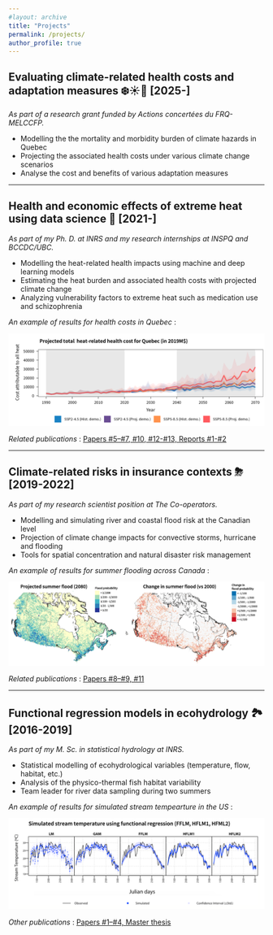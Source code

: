 ```yaml
---
#layout: archive
title: "Projects"
permalink: /projects/
author_profile: true
---
```


Evaluating climate-related health costs and adaptation measures ❄️☀️🌳 [2025-]
-------------------

*As part of a research grant funded by Actions concertées du FRQ-MELCCFP.*

- Modelling the the mortality and morbidity burden of climate hazards in Quebec
- Projecting the associated health costs under various climate change scenarios
- Analyse the cost and benefits of various adaptation measures

---

Health and economic effects of extreme heat using data science 🌇 [2021-]
-------------------

*As part of my Ph. D. at INRS and my research internships at INSPQ and BCCDC/UBC.*

- Modelling the heat-related health impacts using machine and deep learning models
- Estimating the heat burden and associated health costs with projected climate change
- Analyzing vulnerability factors to extreme heat such as medication use and schizophrenia 

*An example of results for health costs in Quebec* :

<img src = "/../files/fig_proj_3.png" />

*Related publications* : [Papers #5–#7, #10, #12-#13, Reports #1-#2](https://jeremieboudreault.github.io/publications/)

---

Climate-related risks in insurance contexts ⛈ [2019-2022] 
-------------------

*As part of my research scientist position at The Co-operators.*

- Modelling and simulating river and coastal flood risk at the Canadian level
- Projection of climate change impacts for convective storms, hurricane and flooding
- Tools for spatial concentration and natural disaster risk management

*An example of results for summer flooding across Canada* :

<img src = "/../files/fig_proj_2.png" />

*Related publications* : [Papers #8–#9, #11](https://jeremieboudreault.github.io/publications/)

---

Functional regression models in ecohydrology 🏞 [2016-2019] 
------------------ 

*As part of my M. Sc. in statistical hydrology at INRS.*

- Statistical modelling of ecohydrological variables (temperature, flow, habitat, etc.)
- Analysis of the physico-thermal fish habitat variability
- Team leader for river data sampling during two summers

*An example of results for simulated stream tempearture in the US* : 

<img src = "/../files/fig_proj_1.png" />

*Other publications* : [Papers #1–#4, Master thesis](https://jeremieboudreault.github.io/publications/)
